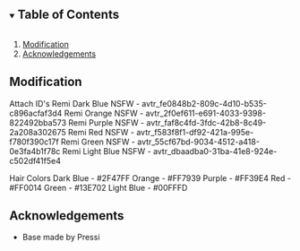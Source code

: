 <!-- TABLE OF CONTENTS -->
<details open="open">
  <summary><h2 style="display: inline-block">Table of Contents</h2></summary>
  <ol>
    <li><a href="#modification">Modification</a></li>
    <li><a href="#acknowledgements">Acknowledgements</a></li>
  </ol>
</details>

<!-- Modification Docs -->
## Modification

Attach ID's
Remi Dark Blue NSFW - avtr_fe0848b2-809c-4d10-b535-c896acfaf3d4
Remi Orange NSFW - avtr_2f0ef611-e691-4033-9398-822492bba573
Remi Purple NSFW - avtr_faf8c4fd-3fdc-42b8-8c49-2a208a302675
Remi Red NSFW - avtr_f583f8f1-df92-421a-995e-f780f390c17f
Remi Green NSFW - avtr_55cf67bd-9034-4512-a418-0e3fa4b1f78c
Remi Light Blue NSFW - avtr_dbaadba0-31ba-41e8-924e-c502df41f5e4

Hair Colors
Dark Blue - #2F47FF
Orange - #FF7939
Purple - #FF39E4
Red - #FF0014
Green - #13E702
Light Blue - #00FFFD


<!-- ACKNOWLEDGEMENTS -->
## Acknowledgements

* Base made by Pressi
